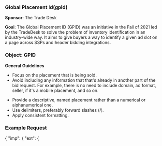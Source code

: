 ### Global Placement Id(gpid)

**Sponsor**: The Trade Desk

**Goal**:
The Global Placement ID (GPID) was an initiative in the Fall of 2021 led by the TradeDesk to solve the problem of inventory identification in an industry-wide way. It aims to give buyers a way to identify a given ad slot on a page across SSPs and header bidding integrations. 


### Object: GPID <a name="object_gpid"></a>


<strong>General Guidelines</strong>
* Focus on the placement that is being sold.
* Avoid including any information that that's already in another part of the bid request. For example, there is no need to include domain, ad format, seller, if it's a mobile placement, and so on.
- Provide a descriptive, named placement rather than a numerical or alphanumerical one.
- Use delimiters, preferably forward slashes (/).
- Apply consistent formatting.



### Example Request
{
  "imp": {
   "ext": {

